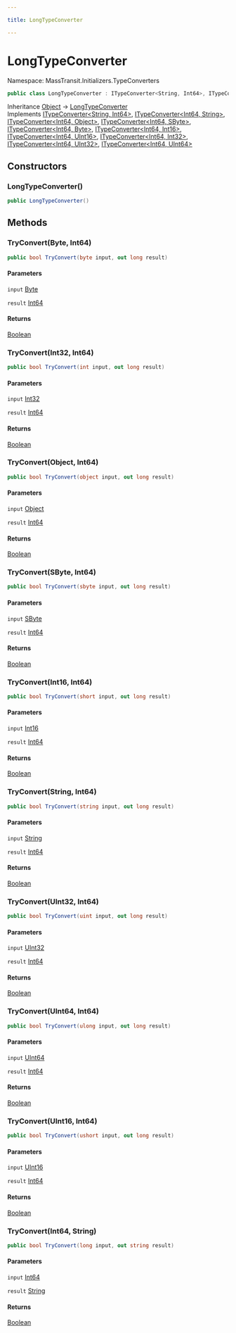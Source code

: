 ```yaml
---

title: LongTypeConverter

---
```


# LongTypeConverter

Namespace: MassTransit.Initializers.TypeConverters

```csharp
public class LongTypeConverter : ITypeConverter<String, Int64>, ITypeConverter<Int64, String>, ITypeConverter<Int64, Object>, ITypeConverter<Int64, SByte>, ITypeConverter<Int64, Byte>, ITypeConverter<Int64, Int16>, ITypeConverter<Int64, UInt16>, ITypeConverter<Int64, Int32>, ITypeConverter<Int64, UInt32>, ITypeConverter<Int64, UInt64>
```

Inheritance [Object](https://learn.microsoft.com/en-us/dotnet/api/system.object) → [LongTypeConverter](../masstransit-initializers-typeconverters/longtypeconverter)<br/>
Implements [ITypeConverter\<String, Int64\>](../masstransit-initializers/itypeconverter-2), [ITypeConverter\<Int64, String\>](../masstransit-initializers/itypeconverter-2), [ITypeConverter\<Int64, Object\>](../masstransit-initializers/itypeconverter-2), [ITypeConverter\<Int64, SByte\>](../masstransit-initializers/itypeconverter-2), [ITypeConverter\<Int64, Byte\>](../masstransit-initializers/itypeconverter-2), [ITypeConverter\<Int64, Int16\>](../masstransit-initializers/itypeconverter-2), [ITypeConverter\<Int64, UInt16\>](../masstransit-initializers/itypeconverter-2), [ITypeConverter\<Int64, Int32\>](../masstransit-initializers/itypeconverter-2), [ITypeConverter\<Int64, UInt32\>](../masstransit-initializers/itypeconverter-2), [ITypeConverter\<Int64, UInt64\>](../masstransit-initializers/itypeconverter-2)

## Constructors

### **LongTypeConverter()**

```csharp
public LongTypeConverter()
```

## Methods

### **TryConvert(Byte, Int64)**

```csharp
public bool TryConvert(byte input, out long result)
```

#### Parameters

`input` [Byte](https://learn.microsoft.com/en-us/dotnet/api/system.byte)<br/>

`result` [Int64](https://learn.microsoft.com/en-us/dotnet/api/system.int64)<br/>

#### Returns

[Boolean](https://learn.microsoft.com/en-us/dotnet/api/system.boolean)<br/>

### **TryConvert(Int32, Int64)**

```csharp
public bool TryConvert(int input, out long result)
```

#### Parameters

`input` [Int32](https://learn.microsoft.com/en-us/dotnet/api/system.int32)<br/>

`result` [Int64](https://learn.microsoft.com/en-us/dotnet/api/system.int64)<br/>

#### Returns

[Boolean](https://learn.microsoft.com/en-us/dotnet/api/system.boolean)<br/>

### **TryConvert(Object, Int64)**

```csharp
public bool TryConvert(object input, out long result)
```

#### Parameters

`input` [Object](https://learn.microsoft.com/en-us/dotnet/api/system.object)<br/>

`result` [Int64](https://learn.microsoft.com/en-us/dotnet/api/system.int64)<br/>

#### Returns

[Boolean](https://learn.microsoft.com/en-us/dotnet/api/system.boolean)<br/>

### **TryConvert(SByte, Int64)**

```csharp
public bool TryConvert(sbyte input, out long result)
```

#### Parameters

`input` [SByte](https://learn.microsoft.com/en-us/dotnet/api/system.sbyte)<br/>

`result` [Int64](https://learn.microsoft.com/en-us/dotnet/api/system.int64)<br/>

#### Returns

[Boolean](https://learn.microsoft.com/en-us/dotnet/api/system.boolean)<br/>

### **TryConvert(Int16, Int64)**

```csharp
public bool TryConvert(short input, out long result)
```

#### Parameters

`input` [Int16](https://learn.microsoft.com/en-us/dotnet/api/system.int16)<br/>

`result` [Int64](https://learn.microsoft.com/en-us/dotnet/api/system.int64)<br/>

#### Returns

[Boolean](https://learn.microsoft.com/en-us/dotnet/api/system.boolean)<br/>

### **TryConvert(String, Int64)**

```csharp
public bool TryConvert(string input, out long result)
```

#### Parameters

`input` [String](https://learn.microsoft.com/en-us/dotnet/api/system.string)<br/>

`result` [Int64](https://learn.microsoft.com/en-us/dotnet/api/system.int64)<br/>

#### Returns

[Boolean](https://learn.microsoft.com/en-us/dotnet/api/system.boolean)<br/>

### **TryConvert(UInt32, Int64)**

```csharp
public bool TryConvert(uint input, out long result)
```

#### Parameters

`input` [UInt32](https://learn.microsoft.com/en-us/dotnet/api/system.uint32)<br/>

`result` [Int64](https://learn.microsoft.com/en-us/dotnet/api/system.int64)<br/>

#### Returns

[Boolean](https://learn.microsoft.com/en-us/dotnet/api/system.boolean)<br/>

### **TryConvert(UInt64, Int64)**

```csharp
public bool TryConvert(ulong input, out long result)
```

#### Parameters

`input` [UInt64](https://learn.microsoft.com/en-us/dotnet/api/system.uint64)<br/>

`result` [Int64](https://learn.microsoft.com/en-us/dotnet/api/system.int64)<br/>

#### Returns

[Boolean](https://learn.microsoft.com/en-us/dotnet/api/system.boolean)<br/>

### **TryConvert(UInt16, Int64)**

```csharp
public bool TryConvert(ushort input, out long result)
```

#### Parameters

`input` [UInt16](https://learn.microsoft.com/en-us/dotnet/api/system.uint16)<br/>

`result` [Int64](https://learn.microsoft.com/en-us/dotnet/api/system.int64)<br/>

#### Returns

[Boolean](https://learn.microsoft.com/en-us/dotnet/api/system.boolean)<br/>

### **TryConvert(Int64, String)**

```csharp
public bool TryConvert(long input, out string result)
```

#### Parameters

`input` [Int64](https://learn.microsoft.com/en-us/dotnet/api/system.int64)<br/>

`result` [String](https://learn.microsoft.com/en-us/dotnet/api/system.string)<br/>

#### Returns

[Boolean](https://learn.microsoft.com/en-us/dotnet/api/system.boolean)<br/>
